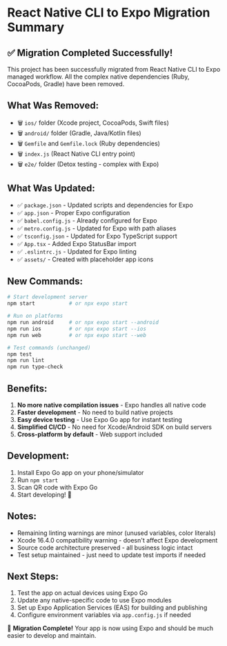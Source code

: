 # React Native CLI to Expo Migration Summary

## ✅ Migration Completed Successfully!

This project has been successfully migrated from React Native CLI to Expo managed workflow. All the complex native dependencies (Ruby, CocoaPods, Gradle) have been removed.

## What Was Removed:
- 🗑️ `ios/` folder (Xcode project, CocoaPods, Swift files)
- 🗑️ `android/` folder (Gradle, Java/Kotlin files)
- 🗑️ `Gemfile` and `Gemfile.lock` (Ruby dependencies)
- 🗑️ `index.js` (React Native CLI entry point)
- 🗑️ `e2e/` folder (Detox testing - complex with Expo)

## What Was Updated:
- ✅ `package.json` - Updated scripts and dependencies for Expo
- ✅ `app.json` - Proper Expo configuration
- ✅ `babel.config.js` - Already configured for Expo
- ✅ `metro.config.js` - Updated for Expo with path aliases
- ✅ `tsconfig.json` - Updated for Expo TypeScript support
- ✅ `App.tsx` - Added Expo StatusBar import
- ✅ `.eslintrc.js` - Updated for Expo linting
- ✅ `assets/` - Created with placeholder app icons

## New Commands:
```bash
# Start development server
npm start           # or npx expo start

# Run on platforms
npm run android     # or npx expo start --android
npm run ios         # or npx expo start --ios
npm run web         # or npx expo start --web

# Test commands (unchanged)
npm test
npm run lint
npm run type-check
```

## Benefits:
1. **No more native compilation issues** - Expo handles all native code
2. **Faster development** - No need to build native projects
3. **Easy device testing** - Use Expo Go app for instant testing
4. **Simplified CI/CD** - No need for Xcode/Android SDK on build servers
5. **Cross-platform by default** - Web support included

## Development:
1. Install Expo Go app on your phone/simulator
2. Run `npm start`
3. Scan QR code with Expo Go
4. Start developing! 🚀

## Notes:
- Remaining linting warnings are minor (unused variables, color literals)
- Xcode 16.4.0 compatibility warning - doesn't affect Expo development
- Source code architecture preserved - all business logic intact
- Test setup maintained - just need to update test imports if needed

## Next Steps:
1. Test the app on actual devices using Expo Go
2. Update any native-specific code to use Expo modules
3. Set up Expo Application Services (EAS) for building and publishing
4. Configure environment variables via `app.config.js` if needed

🎉 **Migration Complete!** Your app is now using Expo and should be much easier to develop and maintain.
